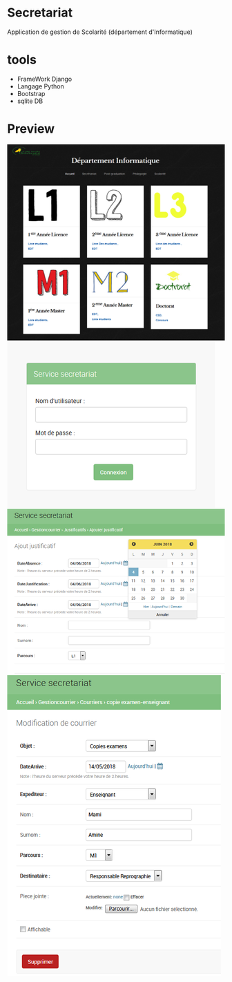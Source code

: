 # Secretariat
Application de gestion de Scolarité (département d'Informatique)
# tools 
* FrameWork Django 
* Langage Python 
* Bootstrap 
* sqlite DB
# Preview

![](screenshots/home.png)
![](screenshots/login.png)
![](screenshots/add.png)
![](screenshots/modif.png)
